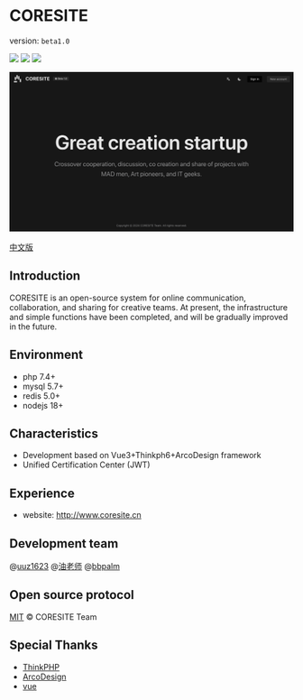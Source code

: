 # CORESITE

version: `beta1.0`

![](https://img.shields.io/github/stars/cootaa/coresite?style=social)
![](https://img.shields.io/github/watchers/cootaa/coresite?style=social)
![](https://img.shields.io/github/forks/cootaa/coresite?color=green&style=social)

![](./docs/en-US/home.png)

[中文版](./README_zh-CN.md)

## Introduction

CORESITE is an open-source system for online communication, collaboration, and sharing for creative teams. At present, the infrastructure and simple functions have been completed, and will be gradually improved in the future.

## Environment

- php 7.4+
- mysql 5.7+
- redis 5.0+
- nodejs 18+

## Characteristics

- Development based on Vue3+Thinkph6+ArcoDesign framework
- Unified Certification Center (JWT)

## Experience

- website: http://www.coresite.cn

## Development team

@[uuz1623](https://github.com/uuz1632) @[油老师](https://github.com/yoniu) @[bbpalm](https://github.com/bbpalm)

## Open source protocol

[MIT](./LICENSE) © CORESITE Team

## Special Thanks

- [ThinkPHP](https://github.com/top-think)
- [ArcoDesign](https://github.com/arco-design)
- [vue](https://github.com/vuejs)
